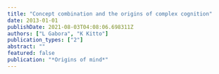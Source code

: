```yaml
---
title: "Concept combination and the origins of complex cognition"
date: 2013-01-01
publishDate: 2021-08-03T04:08:06.698311Z
authors: ["L Gabora", "K Kitto"]
publication_types: ["2"]
abstract: ""
featured: false
publication: "*Origins of mind*"
---
```


